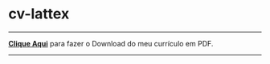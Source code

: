 # cv-lattex

---

[**Clique Aqui**](https://github.com/augustoliks/cv-latex/raw/main/cv-dev-carlos-augusto-santos-neto.pdf) para fazer o Download do meu currículo em PDF.

---
